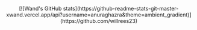 <p align="center">
[![Wand's GitHub stats](https://github-readme-stats-git-master-xwand.vercel.app/api?username=anuraghazra&theme=ambient_gradient)](https://github.com/willrees23)
</p>
